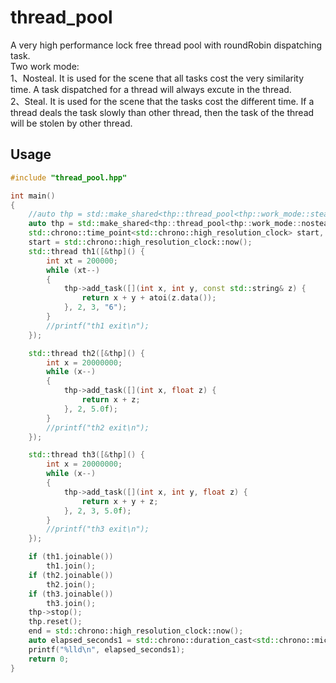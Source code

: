 # thread_pool
A very high performance lock free thread pool with roundRobin dispatching task.
</br> Two work mode:
</br> 1、Nosteal. It is used for the scene that all tasks cost the very similarity time. A task dispatched for a thread will always excute in the thread.
</br> 2、Steal. It is used for the scene that the tasks cost the different time. If a thread deals the task slowly than other thread, then the task of the thread will be stolen by other thread.
## Usage
```c++
#include "thread_pool.hpp"

int main()
{
    //auto thp = std::make_shared<thp::thread_pool<thp::work_mode::steal>>();
	auto thp = std::make_shared<thp::thread_pool<thp::work_mode::nosteal>>();
	std::chrono::time_point<std::chrono::high_resolution_clock> start, end;
	start = std::chrono::high_resolution_clock::now();
	std::thread th1([&thp]() {
		int xt = 200000;
		while (xt--)
		{
			thp->add_task([](int x, int y, const std::string& z) {
				return x + y + atoi(z.data());
			}, 2, 3, "6");
		}
		//printf("th1 exit\n");
	});

	std::thread th2([&thp]() {
		int x = 20000000;
		while (x--)
		{
			thp->add_task([](int x, float z) {
				return x + z;
			}, 2, 5.0f);
		}
		//printf("th2 exit\n");
	});

	std::thread th3([&thp]() {
		int x = 20000000;
		while (x--)
		{
			thp->add_task([](int x, int y, float z) {
				return x + y + z;
			}, 2, 3, 5.0f);
		}
		//printf("th3 exit\n");
	});

	if (th1.joinable())
		th1.join();
	if (th2.joinable())
		th2.join();
	if (th3.joinable())
		th3.join();
	thp->stop();
	thp.reset();
	end = std::chrono::high_resolution_clock::now();
	auto elapsed_seconds1 = std::chrono::duration_cast<std::chrono::microseconds>(end - start).count();
	printf("%lld\n", elapsed_seconds1);
	return 0;
}
```